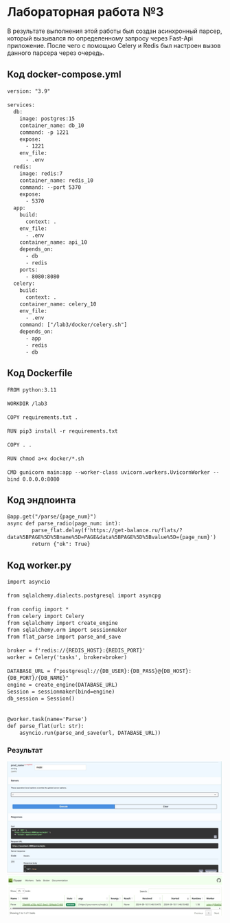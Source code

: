 
# Лабораторная работа №3

В результате выполнения этой работы был создан асинхронный парсер, который вызывался по определенному запросу через Fast-Api приложение.
После чего с помощью Celery и Redis был настроен вызов данного парсера через очередь.

## Код docker-compose.yml
    version: "3.9"
    
    services:
      db:
        image: postgres:15
        container_name: db_10
        command: -p 1221
        expose:
          - 1221
        env_file:
          - .env
      redis:
        image: redis:7
        container_name: redis_10
        command: --port 5370
        expose:
          - 5370
      app:
        build:
          context: .
        env_file:
          - .env
        container_name: api_10
        depends_on:
          - db
          - redis
        ports:
          - 8080:8080
      celery:
        build:
          context: .
        container_name: celery_10
        env_file:
          - .env
        command: ["/lab3/docker/celery.sh"]
        depends_on:
          - app
          - redis
          - db

## Код Dockerfile
    FROM python:3.11
    
    WORKDIR /lab3
    
    COPY requirements.txt .
    
    RUN pip3 install -r requirements.txt
    
    COPY . .
    
    RUN chmod a+x docker/*.sh
    
    CMD gunicorn main:app --worker-class uvicorn.workers.UvicornWorker --bind 0.0.0.0:8080

## Код эндпоинта
    @app.get("/parse/{page_num}")
    async def parse_radio(page_num: int):
            parse_flat.delay(f'https://get-balance.ru/flats/?data%5BPAGE%5D%5Bname%5D=PAGE&data%5BPAGE%5D%5Bvalue%5D={page_num}')
            return {"ok": True}

## Код worker.py
    import asyncio
    
    from sqlalchemy.dialects.postgresql import asyncpg
    
    from config import *
    from celery import Celery
    from sqlalchemy import create_engine
    from sqlalchemy.orm import sessionmaker
    from flat_parse import parse_and_save
    
    broker = f'redis://{REDIS_HOST}:{REDIS_PORT}'
    worker = Celery('tasks', broker=broker)
    
    DATABASE_URL = f"postgresql://{DB_USER}:{DB_PASS}@{DB_HOST}:{DB_PORT}/{DB_NAME}"
    engine = create_engine(DATABASE_URL)
    Session = sessionmaker(bind=engine)
    db_session = Session()
    
    
    @worker.task(name='Parse')
    def parse_flat(url: str):
        asyncio.run(parse_and_save(url, DATABASE_URL))





### Результат
![Результат](images/lab_3/a.jpg)
![Результат](images/lab_3/b.jpg)


